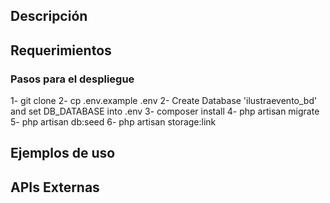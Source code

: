 ## Descripción



## Requerimientos



### Pasos para el despliegue

1-  git clone <URL>
2-  cp .env.example .env
2-  Create Database 'ilustraevento_bd' and set DB_DATABASE into .env
3-  composer install
4-  php artisan migrate
5-  php artisan db:seed
6-  php artisan storage:link


## Ejemplos de uso



## APIs Externas


